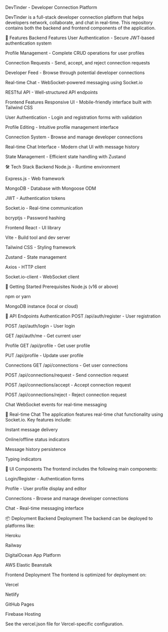 DevTinder - Developer Connection Platform

DevTinder is a full-stack developer connection platform that helps developers network, collaborate, and chat in real-time. This repository contains both the backend and frontend components of the application.

🌟 Features
Backend Features
User Authentication - Secure JWT-based authentication system

Profile Management - Complete CRUD operations for user profiles

Connection Requests - Send, accept, and reject connection requests

Developer Feed - Browse through potential developer connections

Real-time Chat - WebSocket-powered messaging using Socket.io

RESTful API - Well-structured API endpoints

Frontend Features
Responsive UI - Mobile-friendly interface built with Tailwind CSS

User Authentication - Login and registration forms with validation

Profile Editing - Intuitive profile management interface

Connection System - Browse and manage developer connections

Real-time Chat Interface - Modern chat UI with message history

State Management - Efficient state handling with Zustand

🛠 Tech Stack
Backend
Node.js - Runtime environment

Express.js - Web framework

MongoDB - Database with Mongoose ODM

JWT - Authentication tokens

Socket.io - Real-time communication

bcryptjs - Password hashing

Frontend
React - UI library

Vite - Build tool and dev server

Tailwind CSS - Styling framework

Zustand - State management

Axios - HTTP client

Socket.io-client - WebSocket client

🚀 Getting Started
Prerequisites
Node.js (v16 or above)

npm or yarn

MongoDB instance (local or cloud)

🔌 API Endpoints
Authentication
POST /api/auth/register - User registration

POST /api/auth/login - User login

GET /api/auth/me - Get current user

Profile
GET /api/profile - Get user profile

PUT /api/profile - Update user profile

Connections
GET /api/connections - Get user connections

POST /api/connections/request - Send connection request

POST /api/connections/accept - Accept connection request

POST /api/connections/reject - Reject connection request

Chat
WebSocket events for real-time messaging

💬 Real-time Chat
The application features real-time chat functionality using Socket.io. Key features include:

Instant message delivery

Online/offline status indicators

Message history persistence

Typing indicators

🎨 UI Components
The frontend includes the following main components:

Login/Register - Authentication forms

Profile - User profile display and editor

Connections - Browse and manage developer connections

Chat - Real-time messaging interface

📦 Deployment
Backend Deployment
The backend can be deployed to platforms like:

Heroku

Railway

DigitalOcean App Platform

AWS Elastic Beanstalk

Frontend Deployment
The frontend is optimized for deployment on:

Vercel

Netlify

GitHub Pages

Firebase Hosting

See the vercel.json file for Vercel-specific configuration.
